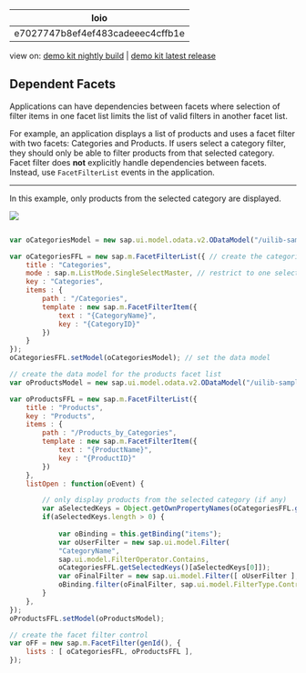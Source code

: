 <!-- loioe7027747b8ef4ef483cadeeec4cffb1e -->

| loio |
| -----|
| e7027747b8ef4ef483cadeeec4cffb1e |

<div id="loio">

view on: [demo kit nightly build](https://openui5nightly.hana.ondemand.com/#/topic/e7027747b8ef4ef483cadeeec4cffb1e) | [demo kit latest release](https://openui5.hana.ondemand.com/#/topic/e7027747b8ef4ef483cadeeec4cffb1e)</div>

## Dependent Facets

Applications can have dependencies between facets where selection of filter items in one facet list limits the list of valid filters in another facet list.

For example, an application displays a list of products and uses a facet filter with two facets: Categories and Products. If users select a category filter, they should only be able to filter products from that selected category. Facet filter does **not** explicitly handle dependencies between facets. Instead, use `FacetFilterList` events in the application.

***

In this example, only products from the selected category are displayed.

![](loio1f47e6058f5747b687d1822040e46b1f_LowRes.png)

``` js

var oCategoriesModel = new sap.ui.model.odata.v2.ODataModel("/uilib-sample/proxy/http/services.odata.org/V3/Northwind/Northwind.svc");

var oCategoriesFFL = new sap.m.FacetFilterList({ // create the categories facet list
    title : "Categories",
    mode : sap.m.ListMode.SingleSelectMaster, // restrict to one selection for simplicity
    key : "Categories",
    items : {
        path : "/Categories",
        template : new sap.m.FacetFilterItem({
            text : "{CategoryName}",
            key : "{CategoryID}"
        })
    }
});
oCategoriesFFL.setModel(oCategoriesModel); // set the data model

// create the data model for the products facet list
var oProductsModel = new sap.ui.model.odata.v2.ODataModel("/uilib-sample/proxy/http/services.odata.org/V3/Northwind/Northwind.svc");

var oProductsFFL = new sap.m.FacetFilterList({
    title : "Products",
    key : "Products",
    items : {
        path : "/Products_by_Categories",
        template : new sap.m.FacetFilterItem({
            text : "{ProductName}",
            key : "{ProductID}"
        })
    },
    listOpen : function(oEvent) {

        // only display products from the selected category (if any)
        var aSelectedKeys = Object.getOwnPropertyNames(oCategoriesFFL.getSelectedKeys());
        if(aSelectedKeys.length > 0) {
            
            var oBinding = this.getBinding("items");
            var oUserFilter = new sap.ui.model.Filter(
            "CategoryName", 
            sap.ui.model.FilterOperator.Contains,
            oCategoriesFFL.getSelectedKeys()[aSelectedKeys[0]]);
            var oFinalFilter = new sap.ui.model.Filter([ oUserFilter ], true);
            oBinding.filter(oFinalFilter, sap.ui.model.FilterType.Control);
        }
    },
});
oProductsFFL.setModel(oProductsModel);

// create the facet filter control
var oFF = new sap.m.FacetFilter(genId(), { 
    lists : [ oCategoriesFFL, oProductsFFL ],
});

```

